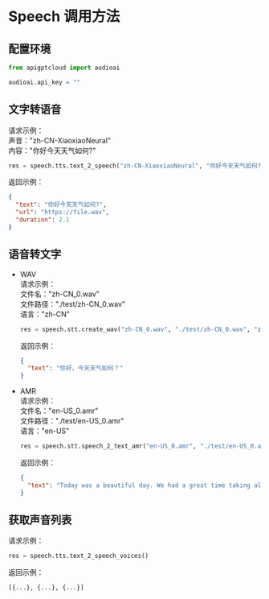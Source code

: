 # Speech 调用方法

## 配置环境

```python
from apigptcloud import audioai

audioai.api_key = ""
```

## 文字转语音
请求示例：  
声音："zh-CN-XiaoxiaoNeural"  
内容："你好今天天气如何?"
```python
res = speech.tts.text_2_speech("zh-CN-XiaoxiaoNeural", "你好今天天气如何?")
```

返回示例：
```json
{
  "text": "你好今天天气如何?", 
  "url": "https://file.wav", 
  "duration": 2.1
}
```

## 语音转文字
* WAV  
  请求示例：  
  文件名："zh-CN_0.wav"  
  文件路径："./test/zh-CN_0.wav"  
  语言："zh-CN"
  ```python
  res = speech.stt.create_wav("zh-CN_0.wav", "./test/zh-CN_0.wav", "zh-CN")
  ```
  返回示例：
    ```json
    {
      "text": "你好，今天天气如何？"
    }
    ```
* AMR  
  请求示例：  
  文件名："en-US_0.amr"  
  文件路径："./test/en-US_0.amr"  
  语言："en-US"  
  ```python
  res = speech.stt.speech_2_text_amr("en-US_0.amr", "./test/en-US_0.amr", "en-US")
  ```
  返回示例：
    ```json
    {
      "text": "Today was a beautiful day. We had a great time taking along Long walk In the morning. The county slide was in full bloom, yet the air was crisp and cold. Towards the end of the day, clouds came in forecasting much needed rain."
    }
    ```
## 获取声音列表
请求示例：
```python
res = speech.tts.text_2_speech_voices()
```
返回示例：
```python
[{...}, {...}, {...}]
```
